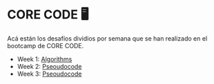 # CORE CODE 🖥

Acá están los desafíos dividios por semana que se han realizado en el bootcamp de CORE CODE.


- Week 1: [Algorithms](core-code-from-scratch-readme/Week1)
- Week 2: [Pseoudocode](core-code-from-scratch-readme/Week2)
- Week 3: [Pseoudocode](core-code-from-scratch-readme/Week3)


